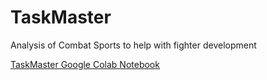 # TaskMaster
Analysis of Combat Sports to help with fighter development

[TaskMaster Google Colab Notebook](https://colab.research.google.com/drive/1X35e6vawBKV4zWKGsQ6_CLmhQ8r7zJVX?pli=1&authuser=1#scrollTo=Z7Wh4ScaO9dh)
